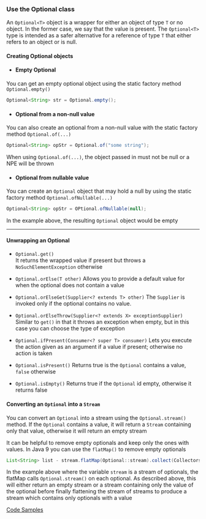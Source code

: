 ### Use the Optional class

An `Optional<T>` object is a wrapper for either an object of type `T` or no object. 
In the former case, we say that the value is present. The `Optional<T>` type is intended as a safer alternative for a 
reference of type `T` that either refers to an object or is null. 

#### Creating Optional objects 

- #### Empty Optional 
You can get an empty optional object using the static factory method `Optional.empty()`
```java
Optional<String> str = Optional.empty();
```

- #### Optional from a non-null value
You can also create an optional from a non-null value with the static factory method `Optional.of(...)`
```java
Optional<String> opStr = Optional.of("some string");
```
When using `Optional.of(...)`, the object passed in must not be null or a NPE will be thrown

- #### Optional from nullable value
You can create an `Optional` object that may hold a null by using the static factory method `Optional.ofNullable(...)`
```java
Optional<String> opStr = OPtional.ofNullable(null);
```
In the example above, the resulting `Optional` object would be empty

----

#### Unwrapping an Optional
- `Optional.get()`    
   It returns the wrapped value if present but throws a `NoSuchElementException` otherwise

- `Optional.orElse(T other)`
   Allows you to provide a default value for when the optional does not contain a value

- `Optional.orElseGet(Supplier<? extends T> other)`
   The `Supplier` is invoked only if the optional contains no value.

- `Optional.orElseThrow(Supplier<? extends X> exceptionSupplier)`
   Similar to `get()` in that it throws an exception when empty, but in this case you can choose the type of exception

- `Optional.ifPresent(Consumer<? super T> consumer)`
   Lets you execute the action given as an argument if a value if present; otherwise no action is taken

- `Optional.isPresent()`
   Returns true is the `Optional` contains a value, `false` otherwise

- `Optional.isEmpty()`
   Returns true if the `Optional` id empty, otherwise it returns false
   
#### Converting an `Optional` into a `Stream`
You can convert an `Optional` into a stream using the `Optional.stream()` method. If the `Optional` contains a value, 
it will return a `Stream` containing only that value, otherwise it will return an empty stream

It can be helpful to remove empty optionals and keep only the ones with values. In Java 9 you can use the `flatMap()` 
to remove empty optionals
```java
List<String> list - stream.flatMap(Optional::stream).collect(Collectors.toList());
```
In the example above where the variable `stream` is a stream of optionals, the flatMap calls `Optional.stream()` 
on each optional. As described above, this will either return an empty stream or a stream containing only the value 
of the optional before finally flattening the stream of streams to produce a stream which contains only optionals 
with a value

[Code Samples](/examples/lambda_operations_on_streams/src/optionalExamples.java)
